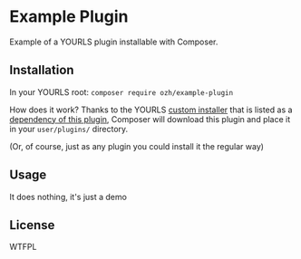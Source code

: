# Example Plugin

Example of a YOURLS plugin installable with Composer.

## Installation

In your YOURLS root: `composer require ozh/example-plugin`

How does it work? Thanks to the YOURLS [custom installer](https://github.com/YOURLS/composer-installer) that is listed as a [dependency of this plugin](https://github.com/ozh/example-plugin/blob/1.0/composer.json#L19), Composer will download this plugin and place it in your `user/plugins/` directory.

(Or, of course, just as any plugin you could install it the regular way)

## Usage

It does nothing, it's just a demo

## License

WTFPL
